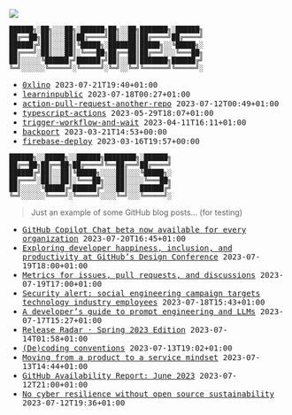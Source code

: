 <img src="https://github-profile-trophy.vercel.app/?username=0xlino&theme=onedark"/>

```
██████╗░██╗░░░██╗░██████╗██╗░░██╗███████╗░██████╗
██╔══██╗██║░░░██║██╔════╝██║░░██║██╔════╝██╔════╝
██████╔╝██║░░░██║╚█████╗░███████║█████╗░░╚█████╗░
██╔═══╝░██║░░░██║░╚═══██╗██╔══██║██╔══╝░░░╚═══██╗
██║░░░░░╚██████╔╝██████╔╝██║░░██║███████╗██████╔╝
╚═╝░░░░░░╚═════╝░╚═════╝░╚═╝░░╚═╝╚══════╝╚═════╝░
```

<!-- PUSHES:START -->

- <samp>[0xlino](https://github.com/0xlino/0xlino) <kbd>2023-07-21T19:40+01:00</kbd></samp>
- <samp>[learninpublic](https://github.com/0xlino/learninpublic) <kbd>2023-07-18T00:27+01:00</kbd></samp>
- <samp>[action-pull-request-another-repo](https://github.com/0xlino/action-pull-request-another-repo) <kbd>2023-07-12T00:49+01:00</kbd></samp>
- <samp>[typescript-actions](https://github.com/0xlino/typescript-actions) <kbd>2023-05-29T18:07+01:00</kbd></samp>
- <samp>[trigger-workflow-and-wait](https://github.com/0xlino/trigger-workflow-and-wait) <kbd>2023-04-11T16:11+01:00</kbd></samp>
- <samp>[backport](https://github.com/0xlino/backport) <kbd>2023-03-21T14:53+00:00</kbd></samp>
- <samp>[firebase-deploy](https://github.com/0xlino/firebase-deploy) <kbd>2023-03-16T19:57+00:00</kbd></samp>

<!-- PUSHES:END -->

```
██████╗░░█████╗░░██████╗████████╗░██████╗
██╔══██╗██╔══██╗██╔════╝╚══██╔══╝██╔════╝
██████╔╝██║░░██║╚█████╗░░░░██║░░░╚█████╗░
██╔═══╝░██║░░██║░╚═══██╗░░░██║░░░░╚═══██╗
██║░░░░░╚█████╔╝██████╔╝░░░██║░░░██████╔╝
╚═╝░░░░░░╚════╝░╚═════╝░░░░╚═╝░░░╚═════╝░
```

> Just an example of some GitHub blog posts... (for testing)

<!-- POSTS:START -->

- <samp>[GitHub Copilot Chat beta now available for every organization](https://github.blog/2023-07-20-github-copilot-chat-beta-now-available-for-every-organization/) <kbd>2023-07-20T16:45+01:00</kbd></samp>
- <samp>[Exploring developer happiness, inclusion, and productivity at GitHub’s Design Conference](https://github.blog/2023-07-19-exploring-developer-happiness-inclusion-and-productivity-at-githubs-design-conference/) <kbd>2023-07-19T18:00+01:00</kbd></samp>
- <samp>[Metrics for issues, pull requests, and discussions](https://github.blog/2023-07-19-metrics-for-issues-pull-requests-and-discussions/) <kbd>2023-07-19T17:00+01:00</kbd></samp>
- <samp>[Security alert: social engineering campaign targets technology industry employees](https://github.blog/2023-07-18-security-alert-social-engineering-campaign-targets-technology-industry-employees/) <kbd>2023-07-18T15:43+01:00</kbd></samp>
- <samp>[A developer&#8217;s guide to prompt engineering and LLMs](https://github.blog/2023-07-17-prompt-engineering-guide-generative-ai-llms/) <kbd>2023-07-17T15:27+01:00</kbd></samp>
- <samp>[Release Radar · Spring 2023 Edition](https://github.blog/2023-07-13-release-radar-spring-23/) <kbd>2023-07-14T01:58+01:00</kbd></samp>
- <samp>[(De)coding conventions](https://github.blog/2023-07-13-decoding-conventions/) <kbd>2023-07-13T19:02+01:00</kbd></samp>
- <samp>[Moving from a product to a service mindset](https://github.blog/2023-07-13-moving-from-a-product-to-a-service-mindset/) <kbd>2023-07-13T14:44+01:00</kbd></samp>
- <samp>[GitHub Availability Report: June 2023](https://github.blog/2023-07-12-github-availability-report-june-2023/) <kbd>2023-07-12T21:00+01:00</kbd></samp>
- <samp>[No cyber resilience without open source sustainability](https://github.blog/2023-07-12-no-cyber-resilience-without-open-source-sustainability/) <kbd>2023-07-12T19:36+01:00</kbd></samp>

<!-- POSTS:END -->
